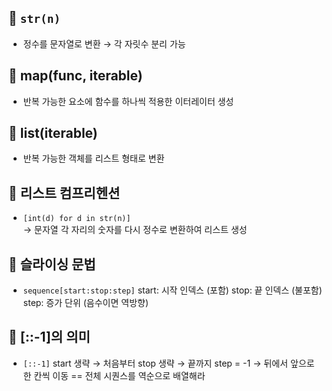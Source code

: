 ## 🔹 `str(n)`
- 정수를 문자열로 변환 → 각 자릿수 분리 가능

## 🔹 map(func, iterable)
- 반복 가능한 요소에 함수를 하나씩 적용한 이터레이터 생성

## 🔹 list(iterable)
- 반복 가능한 객체를 리스트 형태로 변환

## 🔹 리스트 컴프리헨션
- `[int(d) for d in str(n)]`  
  → 문자열 각 자리의 숫자를 다시 정수로 변환하여 리스트 생성

## 🔹 슬라이싱 문법
- `sequence[start:stop:step]`
    start: 시작 인덱스 (포함)
    stop: 끝 인덱스 (불포함)
    step: 증가 단위 (음수이면 역방향)

## 🔹 [::-1]의 의미
- `[::-1]`
    start 생략 → 처음부터
    stop 생략 → 끝까지
    step = -1 → 뒤에서 앞으로 한 칸씩 이동
== 전체 시퀀스를 역순으로 배열해라
